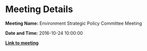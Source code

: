 # Meeting Details

**Meeting Name:** Environment Strategic Policy Committee Meeting

**Date and Time:** 2016-10-24 10:00:00

**<a href="https://www.limerick.ie/council/whats-on/environment-strategic-policy-committee-meeting-0" target="_blank">Link to meeting</a>**
